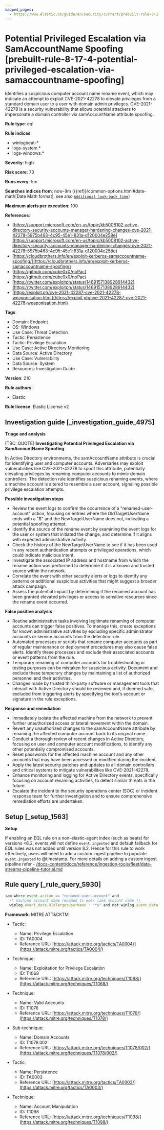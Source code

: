 ```yaml
---
mapped_pages:
  - https://www.elastic.co/guide/en/security/current/prebuilt-rule-8-17-4-potential-privileged-escalation-via-samaccountname-spoofing.html
---
```


# Potential Privileged Escalation via SamAccountName Spoofing [prebuilt-rule-8-17-4-potential-privileged-escalation-via-samaccountname-spoofing]

Identifies a suspicious computer account name rename event, which may indicate an attempt to exploit CVE-2021-42278 to elevate privileges from a standard domain user to a user with domain admin privileges. CVE-2021-42278 is a security vulnerability that allows potential attackers to impersonate a domain controller via samAccountName attribute spoofing.

**Rule type**: eql

**Rule indices**:

* winlogbeat-*
* logs-system.*
* logs-windows.*

**Severity**: high

**Risk score**: 73

**Runs every**: 5m

**Searches indices from**: now-9m ({{ref}}/common-options.html#date-math[Date Math format], see also [`Additional look-back time`](docs-content://solutions/security/detect-and-alert/create-detection-rule.md#rule-schedule))

**Maximum alerts per execution**: 100

**References**:

* [https://support.microsoft.com/en-us/topic/kb5008102-active-directory-security-accounts-manager-hardening-changes-cve-2021-42278-5975b463-4c95-45e1-831a-d120004e258e](https://support.microsoft.com/en-us/topic/kb5008102-active-directory-security-accounts-manager-hardening-changes-cve-2021-42278-5975b463-4c95-45e1-831a-d120004e258e)
* [https://cloudbrothers.info/en/exploit-kerberos-samaccountname-spoofing/](https://cloudbrothers.info/en/exploit-kerberos-samaccountname-spoofing/)
* [https://github.com/cube0x0/noPac](https://github.com/cube0x0/noPac)
* [https://twitter.com/exploitph/status/1469157138928914432](https://twitter.com/exploitph/status/1469157138928914432)
* [https://exploit.ph/cve-2021-42287-cve-2021-42278-weaponisation.html](https://exploit.ph/cve-2021-42287-cve-2021-42278-weaponisation.html)

**Tags**:

* Domain: Endpoint
* OS: Windows
* Use Case: Threat Detection
* Tactic: Persistence
* Tactic: Privilege Escalation
* Use Case: Active Directory Monitoring
* Data Source: Active Directory
* Use Case: Vulnerability
* Data Source: System
* Resources: Investigation Guide

**Version**: 210

**Rule authors**:

* Elastic

**Rule license**: Elastic License v2

## Investigation guide [_investigation_guide_4975]

**Triage and analysis**

[TBC: QUOTE]
**Investigating Potential Privileged Escalation via SamAccountName Spoofing**

In Active Directory environments, the samAccountName attribute is crucial for identifying user and computer accounts. Adversaries may exploit vulnerabilities like CVE-2021-42278 to spoof this attribute, potentially elevating privileges by renaming computer accounts to mimic domain controllers. The detection rule identifies suspicious renaming events, where a machine account is altered to resemble a user account, signaling possible privilege escalation attempts.

**Possible investigation steps**

* Review the event logs to confirm the occurrence of a "renamed-user-account" action, focusing on entries where the OldTargetUserName ends with a "$" and the NewTargetUserName does not, indicating a potential spoofing attempt.
* Identify the source of the rename event by examining the event logs for the user or system that initiated the change, and determine if it aligns with expected administrative activity.
* Check the history of the NewTargetUserName to see if it has been used in any recent authentication attempts or privileged operations, which could indicate malicious intent.
* Investigate the associated IP address and hostname from which the rename action was performed to determine if it is a known and trusted source within the network.
* Correlate the event with other security alerts or logs to identify any patterns or additional suspicious activities that might suggest a broader attack campaign.
* Assess the potential impact by determining if the renamed account has been granted elevated privileges or access to sensitive resources since the rename event occurred.

**False positive analysis**

* Routine administrative tasks involving legitimate renaming of computer accounts can trigger false positives. To manage this, create exceptions for known administrative activities by excluding specific administrator accounts or service accounts from the detection rule.
* Automated processes or scripts that rename computer accounts as part of regular maintenance or deployment procedures may also cause false alerts. Identify these processes and exclude their associated accounts or event patterns from the rule.
* Temporary renaming of computer accounts for troubleshooting or testing purposes can be mistaken for suspicious activity. Document and exclude these temporary changes by maintaining a list of authorized personnel and their activities.
* Changes made by trusted third-party software or management tools that interact with Active Directory should be reviewed and, if deemed safe, excluded from triggering alerts by specifying the tool’s account or signature in the rule exceptions.

**Response and remediation**

* Immediately isolate the affected machine from the network to prevent further unauthorized access or lateral movement within the domain.
* Revert any unauthorized changes to the samAccountName attribute by renaming the affected computer account back to its original name.
* Conduct a thorough review of recent changes in Active Directory, focusing on user and computer account modifications, to identify any other potentially compromised accounts.
* Reset passwords for the affected machine account and any other accounts that may have been accessed or modified during the incident.
* Apply the latest security patches and updates to all domain controllers and critical systems to mitigate vulnerabilities like CVE-2021-42278.
* Enhance monitoring and logging for Active Directory events, specifically focusing on account renaming activities, to detect similar threats in the future.
* Escalate the incident to the security operations center (SOC) or incident response team for further investigation and to ensure comprehensive remediation efforts are undertaken.


## Setup [_setup_1563]

**Setup**

If enabling an EQL rule on a non-elastic-agent index (such as beats) for versions <8.2, events will not define `event.ingested` and default fallback for EQL rules was not added until version 8.2. Hence for this rule to work effectively, users will need to add a custom ingest pipeline to populate `event.ingested` to @timestamp. For more details on adding a custom ingest pipeline refer - [/docs-content/docs/reference/ingestion-tools/fleet/data-streams-pipeline-tutorial.md](docs-content://reference/ingestion-tools/fleet/data-streams-pipeline-tutorial.md)


## Rule query [_rule_query_5930]

```js
iam where event.action == "renamed-user-account" and
  /* machine account name renamed to user like account name */
  winlog.event_data.OldTargetUserName : "*$" and not winlog.event_data.NewTargetUserName : "*$"
```

**Framework**: MITRE ATT&CKTM

* Tactic:

    * Name: Privilege Escalation
    * ID: TA0004
    * Reference URL: [https://attack.mitre.org/tactics/TA0004/](https://attack.mitre.org/tactics/TA0004/)

* Technique:

    * Name: Exploitation for Privilege Escalation
    * ID: T1068
    * Reference URL: [https://attack.mitre.org/techniques/T1068/](https://attack.mitre.org/techniques/T1068/)

* Technique:

    * Name: Valid Accounts
    * ID: T1078
    * Reference URL: [https://attack.mitre.org/techniques/T1078/](https://attack.mitre.org/techniques/T1078/)

* Sub-technique:

    * Name: Domain Accounts
    * ID: T1078.002
    * Reference URL: [https://attack.mitre.org/techniques/T1078/002/](https://attack.mitre.org/techniques/T1078/002/)

* Tactic:

    * Name: Persistence
    * ID: TA0003
    * Reference URL: [https://attack.mitre.org/tactics/TA0003/](https://attack.mitre.org/tactics/TA0003/)

* Technique:

    * Name: Account Manipulation
    * ID: T1098
    * Reference URL: [https://attack.mitre.org/techniques/T1098/](https://attack.mitre.org/techniques/T1098/)




